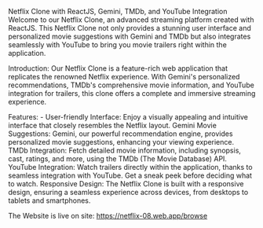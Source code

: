 Netflix Clone with ReactJS, Gemini, TMDb, and YouTube Integration
Welcome to our Netflix Clone, an advanced streaming platform created with ReactJS. This Netflix Clone not only provides a stunning user interface and personalized movie suggestions with Gemini 
and TMDb but also integrates seamlessly with YouTube to bring you movie trailers right within the application.

Introduction:
Our Netflix Clone is a feature-rich web application that replicates the renowned Netflix experience. With Gemini's personalized recommendations, TMDb's comprehensive movie information, and 
YouTube integration for trailers, this clone offers a complete and immersive streaming experience.

Features: -
User-friendly Interface: Enjoy a visually appealing and intuitive interface that closely resembles the Netflix layout.
Gemini Movie Suggestions: Gemini, our powerful recommendation engine, provides personalized movie suggestions, enhancing your viewing experience.
TMDb Integration: Fetch detailed movie information, including synopsis, cast, ratings, and more, using the TMDb (The Movie Database) API.
YouTube Integration: Watch trailers directly within the application, thanks to seamless integration with YouTube. Get a sneak peek before deciding what to watch.
Responsive Design: The Netflix Clone is built with a responsive design, ensuring a seamless experience across devices, from desktops to tablets and smartphones.


The Website is live on site: https://netflix-08.web.app/browse
